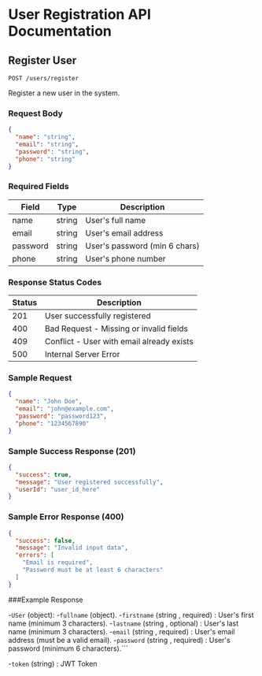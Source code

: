 # User Registration API Documentation

## Register User
`POST /users/register`

Register a new user in the system.

### Request Body
```json
{
  "name": "string",
  "email": "string",
  "password": "string",
  "phone": "string"
}
```

### Required Fields
| Field    | Type   | Description                    |
|----------|--------|--------------------------------|
| name     | string | User's full name              |
| email    | string | User's email address          |
| password | string | User's password (min 6 chars)  |
| phone    | string | User's phone number           |

### Response Status Codes
| Status | Description                                           |
|--------|-------------------------------------------------------|
| 201    | User successfully registered                           |
| 400    | Bad Request - Missing or invalid fields               |
| 409    | Conflict - User with email already exists             |
| 500    | Internal Server Error                                 |

### Sample Request
```json
{
  "name": "John Doe",
  "email": "john@example.com",
  "password": "password123",
  "phone": "1234567890"
}
```

### Sample Success Response (201)
```json
{
  "success": true,
  "message": "User registered successfully",
  "userId": "user_id_here"
}
```

### Sample Error Response (400)
```json
{
  "success": false,
  "message": "Invalid input data",
  "errors": [
    "Email is required",
    "Password must be at least 6 characters"
  ]
}
```

###Example Response

-`USer` (object):
  -`fullname` (object).
     -`firstname` (string , required) : User's first name (minimum 3 characters).
     -`lastname` (string , optional) : User's last name (minimum 3 characters).
  -`email` (string , required) : User's email address (must be a valid email).
  -`password` (string , required) : User's password (minimum 6 characters).```


-`token` (string) : JWT Token 
